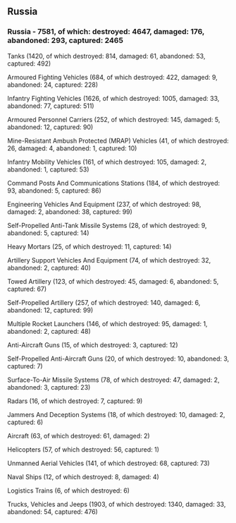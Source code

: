 
 
 ## Russia
 
 ### Russia - 7581, of which: destroyed: 4647, damaged: 176, abandoned: 293, captured: 2465

 

 

 Tanks (1420, of which destroyed: 814, damaged: 61, abandoned: 53, captured: 492)

 Armoured Fighting Vehicles (684, of which destroyed: 422, damaged: 9, abandoned: 24, captured: 228)

 Infantry Fighting Vehicles (1626, of which destroyed: 1005, damaged: 33, abandoned: 77, captured: 511)

 Armoured Personnel Carriers (252, of which destroyed: 145, damaged: 5, abandoned: 12, captured: 90)

 Mine-Resistant Ambush Protected (MRAP) Vehicles (41, of which destroyed: 26, damaged: 4, abandoned: 1, captured: 10)

 Infantry Mobility Vehicles (161, of which destroyed: 105, damaged: 2, abandoned: 1, captured: 53)

 Command Posts And Communications Stations (184, of which destroyed: 93, abandoned: 5, captured: 86)

 Engineering Vehicles And Equipment (237, of which destroyed: 98, damaged: 2, abandoned: 38, captured: 99)

 Self-Propelled Anti-Tank Missile Systems (28, of which destroyed: 9, abandoned: 5, captured: 14)

 Heavy Mortars (25, of which destroyed: 11, captured: 14)

 Artillery Support Vehicles And Equipment (74, of which destroyed: 32, abandoned: 2, captured: 40)

 Towed Artillery (123, of which destroyed: 45, damaged: 6, abandoned: 5, captured: 67)

 Self-Propelled Artillery (257, of which destroyed: 140, damaged: 6, abandoned: 12, captured: 99)

 Multiple Rocket Launchers (146, of which destroyed: 95, damaged: 1, abandoned: 2, captured: 48)

 Anti-Aircraft Guns (15, of which destroyed: 3, captured: 12)

 Self-Propelled Anti-Aircraft Guns (20, of which destroyed: 10, abandoned: 3, captured: 7)

 Surface-To-Air Missile Systems (78, of which destroyed: 47, damaged: 2, abandoned: 3, captured: 23)

 Radars (16, of which destroyed: 7, captured: 9)

 Jammers And Deception Systems (18, of which destroyed: 10, damaged: 2, captured: 6)

 Aircraft (63, of which destroyed: 61, damaged: 2)

 Helicopters (57, of which destroyed: 56, captured: 1)

 Unmanned Aerial Vehicles (141, of which destroyed: 68, captured: 73)

 Naval Ships (12, of which destroyed: 8, damaged: 4)

 Logistics Trains (6, of which destroyed: 6)

 Trucks, Vehicles and Jeeps (1903, of which destroyed: 1340, damaged: 33, abandoned: 54, captured: 476)

